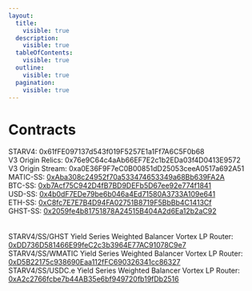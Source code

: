 ```yaml
---
layout:
  title:
    visible: true
  description:
    visible: true
  tableOfContents:
    visible: true
  outline:
    visible: true
  pagination:
    visible: true
---
```


# Contracts

STARV4: 0x61fFE097137d543f019F5257E1a1Ff7A6C5F0b68\
V3 Origin Relics: 0x76e9C64c4aAb66EF7E2c1b2EDa03f4D0413E9572\
V3 Origin Stream: 0xa0E36F9F7eC0B00851dD25053ceeA0517a692A51\
MATIC-SS: [0xAba308c24952f70a533474653349a68Bb639FA2A](https://polygonscan.com/token/0xaba308c24952f70a533474653349a68bb639fa2a)\
BTC-SS: [0xb7Acf75C942D4fB7BD9DEFb5D67ee92e774f1841](https://polygonscan.com/token/0xb7acf75c942d4fb7bd9defb5d67ee92e774f1841)\
USD-SS: [0x4b0dF7EDe79be6b046a4Ed71580A3733A109e641](https://polygonscan.com/token/0x4b0df7ede79be6b046a4ed71580a3733a109e641)\
ETH-SS: [0xC8fc7E7E7B4D94FA02751B8719F5BbBb4C1413Cf](https://polygonscan.com/token/0xc8fc7e7e7b4d94fa02751b8719f5bbbb4c1413cf/)\
GHST-SS: [0x2059fe4b81751878A24515B404A2d6Ea12b2aC92](https://polygonscan.com/token/0x2059fe4b81751878a24515b404a2d6ea12b2ac92)\
\
\
STARV4/SS/GHST Yield Series Weighted Balancer Vortex LP Router: [0xDD736D581466E99feC2c3b3964E77AC91078C9e7](https://app.balancer.fi/#/polygon/pool/0xdd736d581466e99fec2c3b3964e77ac91078c9e7000100000000000000000ea9)\
STARV4/SS/WMATIC Yield Series Weighted Balancer Vortex LP Router: \
[0xD5B22175c938690Eaa112fFC690326341cc86327](https://app.balancer.fi/#/polygon/pool/0xd5b22175c938690eaa112ffc690326341cc86327000100000000000000000ea7)\
STARV4/SS/USDC.e Yield Series Weighted Balancer Vortex LP Router:\
[0xA2c2766fcbe7b44AB35e6bf949720fb19fDb2516](https://app.balancer.fi/#/polygon/pool/0xa2c2766fcbe7b44ab35e6bf949720fb19fdb2516000100000000000000000ea8)
